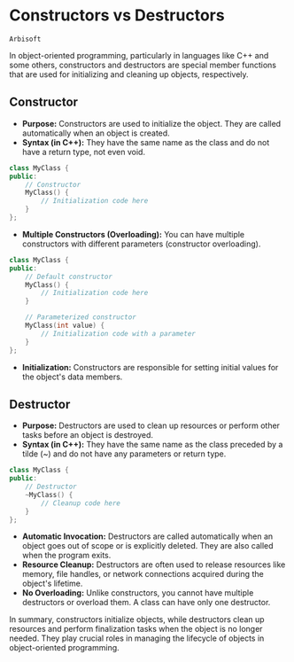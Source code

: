# Constructors vs Destructors
`Arbisoft`

In object-oriented programming, particularly in languages like C++ and some others, constructors and destructors are special member functions that are used for initializing and cleaning up objects, respectively.

## Constructor

- **Purpose:** Constructors are used to initialize the object. They are called automatically when an object is created.
- **Syntax (in C++):** They have the same name as the class and do not have a return type, not even void.

```cpp
class MyClass {
public:
    // Constructor
    MyClass() {
        // Initialization code here
    }
};
```

- **Multiple Constructors (Overloading):** You can have multiple constructors with different parameters (constructor overloading).
```cpp
class MyClass {
public:
    // Default constructor
    MyClass() {
        // Initialization code here
    }

    // Parameterized constructor
    MyClass(int value) {
        // Initialization code with a parameter
    }
};
```

- **Initialization:** Constructors are responsible for setting initial values for the object's data members.

## Destructor

- **Purpose:** Destructors are used to clean up resources or perform other tasks before an object is destroyed.
- **Syntax (in C++):** They have the same name as the class preceded by a tilde (~) and do not have any parameters or return type.

```cpp
class MyClass {
public:
    // Destructor
    ~MyClass() {
        // Cleanup code here
    }
};
```
- **Automatic Invocation:** Destructors are called automatically when an object goes out of scope or is explicitly deleted. They are also called when the program exits.
- **Resource Cleanup:** Destructors are often used to release resources like memory, file handles, or network connections acquired during the object's lifetime.
- **No Overloading:** Unlike constructors, you cannot have multiple destructors or overload them. A class can have only one destructor.

In summary, constructors initialize objects, while destructors clean up resources and perform finalization tasks when the object is no longer needed. They play crucial roles in managing the lifecycle of objects in object-oriented programming.




